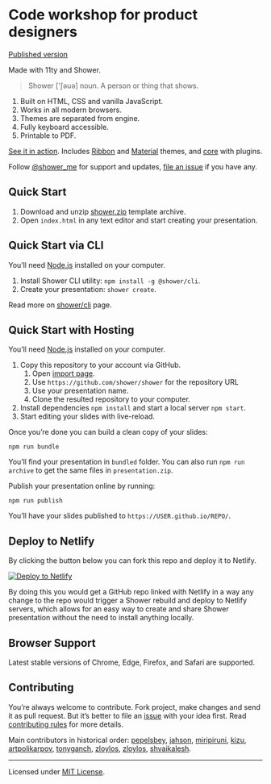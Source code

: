 # Code workshop for product designers
[Published version](https://pd-workshop.netlify.app)

Made with 11ty and Shower.

> Shower ['ʃəuə] noun. A person or thing that shows.

1. Built on HTML, CSS and vanilla JavaScript.
2. Works in all modern browsers.
3. Themes are separated from engine.
4. Fully keyboard accessible.
5. Printable to PDF.

[See it in action](https://shwr.me/). Includes [Ribbon](https://github.com/shower/ribbon/) and [Material](https://github.com/shower/material/) themes, and [core](https://github.com/shower/core/) with plugins.

Follow [@shower_me](https://twitter.com/shower_me) for support and updates, [file an issue](https://github.com/shower/shower/issues/new) if you have any.

## Quick Start

1. Download and unzip [shower.zip](http://shwr.me/shower.zip) template archive.
2. Open `index.html` in any text editor and start creating your presentation.

## Quick Start via CLI

You’ll need [Node.js](https://nodejs.org/) installed on your computer.

1. Install Shower CLI utility: `npm install -g @shower/cli`.
2. Create your presentation: `shower create`.

Read more on [shower/cli](https://github.com/shower/cli/) page.

## Quick Start with Hosting

You’ll need [Node.js](https://nodejs.org/) installed on your computer.

1. Copy this repository to your account via GitHub.
    1. Open [import page](https://github.com/new/import).
    2. Use `https://github.com/shower/shower` for the repository URL
    3. Use your presentation name.
    4. Clone the resulted repository to your computer.
2. Install dependencies `npm install` and start a local server `npm start`.
3. Start editing your slides with live-reload.

Once you’re done you can build a clean copy of your slides:

    npm run bundle

You’ll find your presentation in `bundled` folder. You can also run `npm run archive` to get the same files in `presentation.zip`.

Publish your presentation online by running:

    npm run publish

You’ll have your slides published to `https://USER.github.io/REPO/`.

## Deploy to Netlify

By clicking the button below you can fork this repo and deploy it to Netlify.

[![Deploy to Netlify](https://www.netlify.com/img/deploy/button.svg)](https://app.netlify.com/start/deploy?repository=https://github.com/shower/shower)

By doing this you would get a GitHub repo linked with Netlify in a way any change to the repo would trigger a Shower rebuild and deploy to Netlify servers, which allows for an easy way to create and share Shower presentation without the need to install anything locally.

## Browser Support

Latest stable versions of Chrome, Edge, Firefox, and Safari are supported.

## Contributing

You’re always welcome to contribute. Fork project, make changes and send it as pull request. But it’s better to file an [issue](https://github.com/shower/shower/issues) with your idea first. Read [contributing rules](CONTRIBUTING.md) for more details.

Main contributors in historical order: [pepelsbey](https://github.com/pepelsbey), [jahson](https://github.com/jahson), [miripiruni](https://github.com/miripiruni), [kizu](https://github.com/kizu), [artpolikarpov](https://github.com/artpolikarpov), [tonyganch](https://github.com/tonyganch), [zloylos](https://github.com/zloylos), [zloylos](https://github.com/zloylos), [shvaikalesh](https://github.com/shvaikalesh).

---
Licensed under [MIT License](LICENSE.md).
